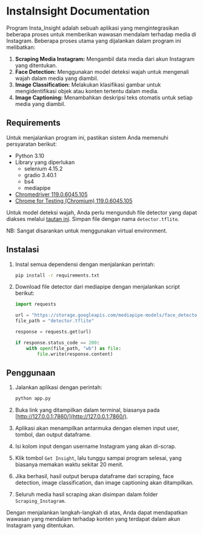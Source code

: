 # InstaInsight Documentation

Program Insta_Insight adalah sebuah aplikasi yang mengintegrasikan beberapa proses untuk memberikan wawasan mendalam terhadap media di Instagram. Beberapa proses utama yang dijalankan dalam program ini melibatkan:

1. **Scraping Media Instagram:** Mengambil data media dari akun Instagram yang ditentukan.
2. **Face Detection:** Menggunakan model deteksi wajah untuk mengenali wajah dalam media yang diambil.
3. **Image Classification:** Melakukan klasifikasi gambar untuk mengidentifikasi objek atau konten tertentu dalam media.
4. **Image Captioning:** Menambahkan deskripsi teks otomatis untuk setiap media yang diambil.

## Requirements

Untuk menjalankan program ini, pastikan sistem Anda memenuhi persyaratan berikut:

- Python 3.10
- Library yang diperlukan
  - selenium 4.15.2
  - gradio 3.40.1
  - bs4
  - mediapipe
- [Chromedriver 119.0.6045.105](https://edgedl.me.gvt1.com/edgedl/chrome/chrome-for-testing/119.0.6045.105/win32/chromedriver-win32.zip)
- [Chrome for Testing (Chromium) 119.0.6045.105](https://edgedl.me.gvt1.com/edgedl/chrome/chrome-for-testing/119.0.6045.105/win32/chrome-win32.zip)

Untuk model deteksi wajah, Anda perlu mengunduh file detector yang dapat diakses melalui [tautan ini](https://storage.googleapis.com/mediapipe-models/face_detector/blaze_face_short_range/float16/1/blaze_face_short_range.tflite). Simpan file dengan nama `detector.tflite`.

NB: Sangat disarankan untuk menggunakan virtual environment.

## Instalasi

1. Instal semua dependensi dengan menjalankan perintah:

    ```bash
    pip install -r requirements.txt
    ```

2. Download file detector dari mediapipe dengan menjalankan script berikut:

    ```python
    import requests

    url = "https://storage.googleapis.com/mediapipe-models/face_detector/blaze_face_short_range/float16/1/blaze_face_short_range.tflite"
    file_path = "detector.tflite"

    response = requests.get(url)

    if response.status_code == 200:
        with open(file_path, "wb") as file:
            file.write(response.content)
    ```

## Penggunaan

1. Jalankan aplikasi dengan perintah:

    ```bash
    python app.py
    ```

2. Buka link yang ditampilkan dalam terminal, biasanya pada [http://127.0.0.1:7860/](http://127.0.0.1:7860/).
3. Aplikasi akan menampilkan antarmuka dengan elemen input user, tombol, dan output dataframe.
4. Isi kolom input dengan username Instagram yang akan di-scrap.
5. Klik tombol `Get Insight`, lalu tunggu sampai program selesai, yang biasanya memakan waktu sekitar 20 menit.
6. Jika berhasil, hasil output berupa dataframe dari scraping, face detection, image classification, dan image captioning akan ditampilkan.
7. Seluruh media hasil scraping akan disimpan dalam folder `Scraping_Instagram`.

Dengan menjalankan langkah-langkah di atas, Anda dapat mendapatkan wawasan yang mendalam terhadap konten yang terdapat dalam akun Instagram yang ditentukan.
